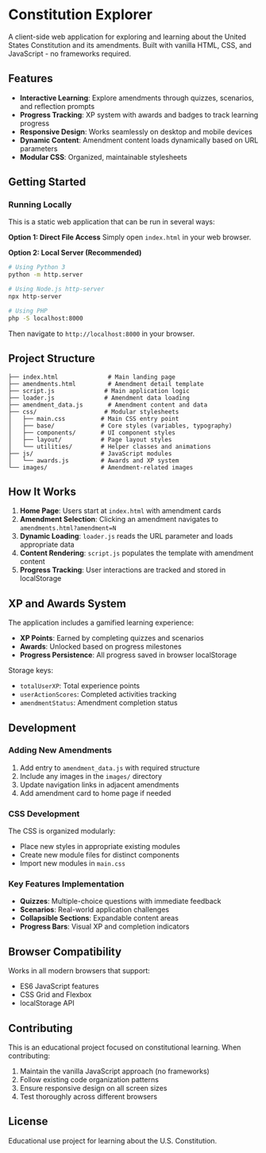 # Constitution Explorer

A client-side web application for exploring and learning about the United States Constitution and its amendments. Built with vanilla HTML, CSS, and JavaScript - no frameworks required.

## Features

- **Interactive Learning**: Explore amendments through quizzes, scenarios, and reflection prompts
- **Progress Tracking**: XP system with awards and badges to track learning progress
- **Responsive Design**: Works seamlessly on desktop and mobile devices
- **Dynamic Content**: Amendment content loads dynamically based on URL parameters
- **Modular CSS**: Organized, maintainable stylesheets

## Getting Started

### Running Locally

This is a static web application that can be run in several ways:

**Option 1: Direct File Access**
Simply open `index.html` in your web browser.

**Option 2: Local Server (Recommended)**
```bash
# Using Python 3
python -m http.server

# Using Node.js http-server
npx http-server

# Using PHP
php -S localhost:8000
```

Then navigate to `http://localhost:8000` in your browser.

## Project Structure

```
├── index.html              # Main landing page
├── amendments.html         # Amendment detail template
├── script.js              # Main application logic
├── loader.js              # Amendment data loading
├── amendment_data.js       # Amendment content and data
├── css/                   # Modular stylesheets
│   ├── main.css          # Main CSS entry point
│   ├── base/             # Core styles (variables, typography)
│   ├── components/       # UI component styles
│   ├── layout/           # Page layout styles
│   └── utilities/        # Helper classes and animations
├── js/                   # JavaScript modules
│   └── awards.js         # Awards and XP system
└── images/               # Amendment-related images
```

## How It Works

1. **Home Page**: Users start at `index.html` with amendment cards
2. **Amendment Selection**: Clicking an amendment navigates to `amendments.html?amendment=N`
3. **Dynamic Loading**: `loader.js` reads the URL parameter and loads appropriate data
4. **Content Rendering**: `script.js` populates the template with amendment content
5. **Progress Tracking**: User interactions are tracked and stored in localStorage

## XP and Awards System

The application includes a gamified learning experience:

- **XP Points**: Earned by completing quizzes and scenarios
- **Awards**: Unlocked based on progress milestones
- **Progress Persistence**: All progress saved in browser localStorage

Storage keys:
- `totalUserXP`: Total experience points
- `userActionScores`: Completed activities tracking
- `amendmentStatus`: Amendment completion status

## Development

### Adding New Amendments

1. Add entry to `amendment_data.js` with required structure
2. Include any images in the `images/` directory
3. Update navigation links in adjacent amendments
4. Add amendment card to home page if needed

### CSS Development

The CSS is organized modularly:
- Place new styles in appropriate existing modules
- Create new module files for distinct components
- Import new modules in `main.css`

### Key Features Implementation

- **Quizzes**: Multiple-choice questions with immediate feedback
- **Scenarios**: Real-world application challenges
- **Collapsible Sections**: Expandable content areas
- **Progress Bars**: Visual XP and completion indicators

## Browser Compatibility

Works in all modern browsers that support:
- ES6 JavaScript features
- CSS Grid and Flexbox
- localStorage API

## Contributing

This is an educational project focused on constitutional learning. When contributing:

1. Maintain the vanilla JavaScript approach (no frameworks)
2. Follow existing code organization patterns
3. Ensure responsive design on all screen sizes
4. Test thoroughly across different browsers

## License

Educational use project for learning about the U.S. Constitution.